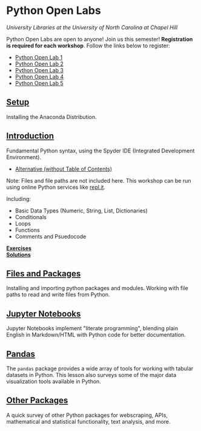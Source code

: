 # Python Open Labs
*University Libraries at the University of North Carolina at Chapel Hill*

Python Open Labs are open to anyone!
Join us this semester!  **Registration is required for each workshop**.  Follow the links below to register:

* [Python Open Lab 1](https://calendar.lib.unc.edu/event/6111326?hs=a)
* [Python Open Lab 2](https://calendar.lib.unc.edu/event/6111469?hs=a)
* [Python Open Lab 3](https://calendar.lib.unc.edu/event/6111475?hs=a)
* [Python Open Lab 4](https://calendar.lib.unc.edu/event/6111479?hs=a)
* [Python Open Lab 5](https://calendar.lib.unc.edu/event/6111486?hs=a)

## [Setup](Setup.html)

Installing the Anaconda Distribution.

## [Introduction](Intro/Introduction.html)
Fundamental Python syntax, using the Spyder IDE (Integrated Development Environment). 
* [Alternative (without Table of Contents)](Intro/Introduction-nocontents.html)

Note: Files and file paths are not included here.  This workshop can be run using online Python services like [repl.it](https://repl.it/).

Including:

* Basic Data Types (Numeric, String, List, Dictionaries)
* Conditionals
* Loops
* Functions
* Comments and Psuedocode

**[Exercises](Intro/Exercises.html)**<br/>
**[Solutions](Intro/Exercises_Solutions.html)**

## [Files and Packages](Files_Packages/Files_Packages.html)

Installing and importing python packages and modules.  Working with file paths to read and write files from Python.

## [Jupyter Notebooks](Jupyter/Jupyter-Notebooks.html)

Jupyter Notebooks implement "literate programming", blending plain English in Markdown/HTML with Python code for better documentation.

## [Pandas](Jupyter/Pandas.html)

The `pandas` package provides a wide array of tools for working with tabular datasets in Python.  This lesson also surveys some of the major data visualization tools available in Python.

## [Other Packages](Jupyter/Other-Packages.html)

A quick survey of other Python packages for webscraping, APIs, mathematical and statistical functionality, text analysis, and more.
